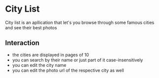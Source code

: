 # City List

City list is an apllication that let's you browse through some famous cities and see their best photos

## Interaction

- the cities are displayed in pages of 10
- you can search by their name or just part of it case-insensitively
- you can edit the city name
- you can edit the photo url of the respective city as well
